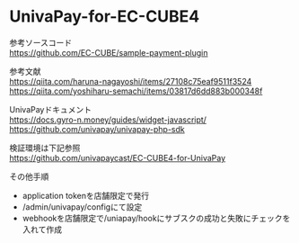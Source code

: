 # UnivaPay-for-EC-CUBE4

参考ソースコード  
https://github.com/EC-CUBE/sample-payment-plugin

参考文献  
https://qiita.com/haruna-nagayoshi/items/27108c75eaf9511f3524  
https://qiita.com/yoshiharu-semachi/items/03817d6dd883b000348f

UnivaPayドキュメント  
https://docs.gyro-n.money/guides/widget-javascript/  
https://github.com/univapay/univapay-php-sdk

検証環境は下記参照  
https://github.com/univapaycast/EC-CUBE4-for-UnivaPay

その他手順
- application tokenを店舗限定で発行
- /admin/univapay/configにて設定
- webhookを店舗限定で/uniapay/hookにサブスクの成功と失敗にチェックを入れて作成
